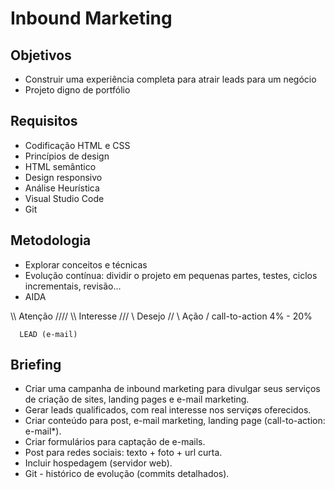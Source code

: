 # Inbound Marketing

## Objetivos
- Construir uma experiência completa para atrair leads para um negócio
- Projeto digno de portfólio

## Requisitos
- Codificação HTML e CSS
- Princípios de design
- HTML semântico
- Design responsivo
- Análise Heurística
- Visual Studio Code
- Git

## Metodologia
- Explorar conceitos e técnicas
- Evolução contínua: dividir o projeto em pequenas partes, testes, ciclos incrementais, revisão...
- AIDA

\\\\    Atenção     ////
  \\\  Interesse   ///
    \\   Desejo   //
      \   Ação   /    call-to-action 4% - 20%

      LEAD (e-mail)

## Briefing
- Criar uma campanha de inbound marketing para divulgar seus serviços de criação de sites, landing pages e e-mail marketing.
- Gerar leads qualificados, com real interesse nos serviçøs oferecidos.
- Criar conteúdo para post, e-mail marketing, landing page (call-to-action: e-mail*).
- Criar formulários para captação de e-mails.
- Post para redes sociais: texto + foto + url curta.
- Incluir hospedagem (servidor web).
- Git - histórico de evolução (commits detalhados).